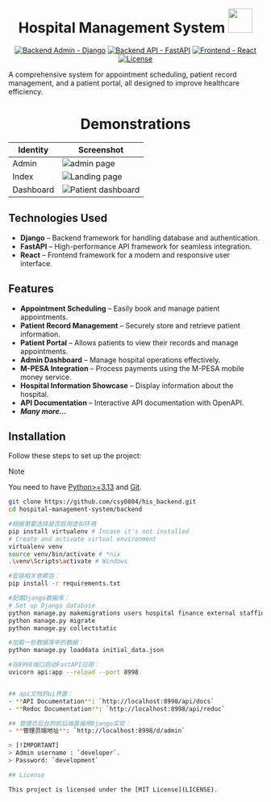 <h1 align="center">Hospital Management System <img src="backend/hospital/static/hospital/img/logo.png" width="48px"/> </h1>

<p align="center">
<a href=""><img alt="Backend Admin - Django" src="https://img.shields.io/static/v1?logo=django&color=Blue&message=Admin&label=Django"/></a>
<a href=""><img alt="Backend API - FastAPI" src="https://img.shields.io/static/v1?logo=fastapi&color=Blue&message=RestAPI&label=FastAPI"/></a>
<a href=""><img alt="Frontend - React" src="https://img.shields.io/static/v1?logo=react&color=Blue&message=Frontend&label=React"/></a>
<a href="https://github.com/Simatwa/health-management-system/blob/main/LICENSE"><img alt="License" src="https://img.shields.io/static/v1?logo=MIT&color=Blue&message=MIT&label=License"/></a>
</p>
A comprehensive system for appointment scheduling, patient record management, and a patient portal, all designed to improve healthcare efficiency.

<h1 align="center">Demonstrations</h1>

| Identity | Screenshot |
|----------|-------------|
| Admin   | ![admin page](assets/demo/admin.png) |
| Index   | ![Landing page](assets/demo/index.png) |
| Dashboard | ![Patient dashboard](assets/demo/dashboard.png) |

## Technologies Used

- **Django** – Backend framework for handling database and authentication.
- **FastAPI** – High-performance API framework for seamless integration.
- **React** – Frontend framework for a modern and responsive user interface.

## Features

- **Appointment Scheduling** – Easily book and manage patient appointments.
- **Patient Record Management** – Securely store and retrieve patient information.
- **Patient Portal** – Allows patients to view their records and manage appointments.
- **Admin Dashboard** – Manage hospital operations effectively.
- **M-PESA Integration** – Process payments using the M-PESA mobile money service.
- **Hospital Information Showcase** – Display information about the hospital.
- **API Documentation** – Interactive API documentation with OpenAPI.
- **_Many more..._**

## Installation

Follow these steps to set up the project:

> [!NOTE]
> You need to have [Python>=3.13](https://python.org) and [Git](https://git-scm.com).

```sh
git clone https://github.com/csy0804/his_backend.git
cd hospital-management-system/backend

#根据需要选择是否启用虚拟环境
pip install virtualenv # Incase it's not installed
# Create and activate virtual environment
virtualenv venv
source venv/bin/activate # *nix
.\venv\Scripts\activate # Windows

#安装相关依赖包：
pip install -r requirements.txt

#配置Django数据库：
# Set up Django database
python manage.py makemigrations users hospital finance external staffing
python manage.py migrate
python manage.py collectstatic

#加载一些数据库中的数据：
python manage.py loaddata initial_data.json

#在8998端口启动FastAPI应用：
uvicorn api:app --reload --port 8998


## api文档的ui界面：
- **API Documentation**: `http://localhost:8998/api/docs`
- **Redoc Documentation**: `http://localhost:8998/api/redoc`

## 管理员后台的前后端直接用Django实现：
- **管理员端地址**: `http://localhost:8998/d/admin`

> [!IMPORTANT]
> Admin username : `developer`.
> Password: `development`

## License

This project is licensed under the [MIT License](LICENSE).